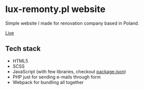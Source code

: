 # lux-remonty.pl website

Simple website I made for renovation company based in Poland.

[Live](https://lux-remonty.pl)

## Tech stack

- HTML5
- SCSS
- JavaScript (with few libraries, checkout [package.json](https://github.com/nemmtor/lux-remonty/blob/master/package.json))
- PHP just for sending e-mails through form
- Webpack for bundling all together

